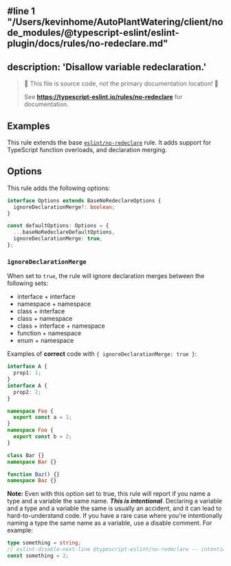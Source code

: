 #line 1 "/Users/kevinhome/AutoPlantWatering/client/node_modules/@typescript-eslint/eslint-plugin/docs/rules/no-redeclare.md"
---
description: 'Disallow variable redeclaration.'
---

> 🛑 This file is source code, not the primary documentation location! 🛑
>
> See **https://typescript-eslint.io/rules/no-redeclare** for documentation.

## Examples

This rule extends the base [`eslint/no-redeclare`](https://eslint.org/docs/rules/no-redeclare) rule.
It adds support for TypeScript function overloads, and declaration merging.

## Options

This rule adds the following options:

```ts
interface Options extends BaseNoRedeclareOptions {
  ignoreDeclarationMerge?: boolean;
}

const defaultOptions: Options = {
  ...baseNoRedeclareDefaultOptions,
  ignoreDeclarationMerge: true,
};
```

### `ignoreDeclarationMerge`

When set to `true`, the rule will ignore declaration merges between the following sets:

- interface + interface
- namespace + namespace
- class + interface
- class + namespace
- class + interface + namespace
- function + namespace
- enum + namespace

Examples of **correct** code with `{ ignoreDeclarationMerge: true }`:

```ts
interface A {
  prop1: 1;
}
interface A {
  prop2: 2;
}

namespace Foo {
  export const a = 1;
}
namespace Foo {
  export const b = 2;
}

class Bar {}
namespace Bar {}

function Baz() {}
namespace Baz {}
```

**Note:** Even with this option set to true, this rule will report if you name a type and a variable the same name. **_This is intentional_**.
Declaring a variable and a type and a variable the same is usually an accident, and it can lead to hard-to-understand code.
If you have a rare case where you're intentionally naming a type the same name as a variable, use a disable comment. For example:

```ts
type something = string;
// eslint-disable-next-line @typescript-eslint/no-redeclare -- intentionally naming the variable the same as the type
const something = 2;
```
